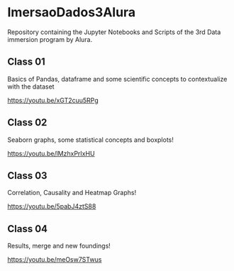 # ImersaoDados3Alura

Repository containing the Jupyter Notebooks and Scripts of the 3rd Data immersion program by Alura.

## Class 01

Basics of Pandas, dataframe and some scientific concepts to contextualize with the dataset

https://youtu.be/xGT2cuu5RPg

## Class 02

Seaborn graphs, some statistical concepts and boxplots!

https://youtu.be/lMzhxPrIxHU


## Class 03

Correlation, Causality and Heatmap Graphs!

https://youtu.be/5pabJ4ztS88


## Class 04

Results, merge and new foundings!

https://youtu.be/meOsw7STwus
